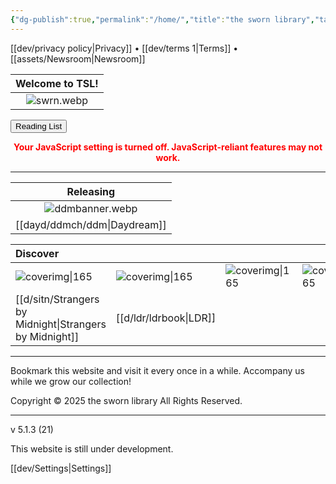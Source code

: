 ```yaml
---
{"dg-publish":true,"permalink":"/home/","title":"the sworn library","tags":["gardenEntry"]}
---
```


<div id="enable-search" style="display:none;">
  <input type="text" id="search" placeholder="Search books...">
  <table id="results"></table>
</div>

[[dev/privacy policy\|Privacy]] • [[dev/terms 1\|Terms]] • [[assets/Newsroom\|Newsroom]]

| Welcome to TSL! |
| :-------------: |
| ![swrn.webp](/img/user/assets/swrn.webp)  |

<div id="rc">
<button onclick="window.location.href='https://swrn.netlify.app/assets/library'" class="squared-button">Reading List</button>
  <section id="continue-section" style="display:none;">
    <button id="continueBtn" class="squared-button">Continue</button>
  </section>
</div>

<noscript>
  <p style="color: red; font-weight: bold; text-align: center;">
    Your JavaScript setting is turned off. JavaScript-reliant features may not work.
  </p>
</noscript>

***

|      Releasing      |
| :-----------------: |
| ![ddmbanner.webp](/img/user/dayd/ddmstor/ddmbanner.webp) |
|  [[dayd/ddmch/ddm\|Daydream]]  |

| Discover                         |                               |                            |                            |
| :------------------------------- | :---------------------------- | :------------------------- | :------------------------- |
| ![coverimg\|165](/img/user/d/sitn/sitncover.webp) | ![coverimg\|165](/img/user/d/ldr/ldrbook.jpg) | ![coverimg\|165](/img/user/assets/swb.webp) | ![coverimg\|165](/img/user/assets/swb.webp) |
| [[d/sitn/Strangers by Midnight\|Strangers by Midnight]]        | [[d/ldr/ldrbook\|LDR]]              |                            |                            |

---
Bookmark this website and visit it every once in a while. Accompany us while we grow our collection!

Copyright © 2025 the sworn library
All Rights Reserved.

***

v 5.1.3 (21)

This website is still under development.

[[dev/Settings\|Settings]]

<script src="https://starryxoxo.github.io/treeajmgar/src/helpers/user/scripts/tables.js"></script>
<script src="https://starryxoxo.github.io/treeajmgar/src/helpers/user/scripts/search.js"></script>
<script src="https://starryxoxo.github.io/treeajmgar/src/helpers/user/scripts/ffunction.js"></script>